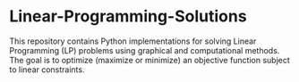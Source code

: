 # Linear-Programming-Solutions
This repository contains Python implementations for solving Linear Programming (LP) problems using graphical and computational methods. The goal is to optimize (maximize or minimize) an objective function subject to linear constraints.
